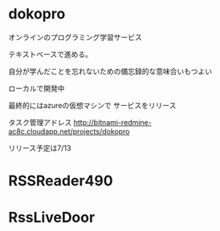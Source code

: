 # dokopro

オンラインのプログラミング学習サービス

テキストベースで進める。

自分が学んだことを忘れないための備忘録的な意味合いもつよい

ローカルで開発中

最終的にはazureの仮想マシンで
サービスをリリース

タスク管理アドレス
http://bitnami-redmine-ac8c.cloudapp.net/projects/dokopro


リリース予定は7/13
# RSSReader490
# RssLiveDoor
